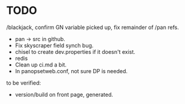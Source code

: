 # TODO

/blackjack, confirm GN variable picked up, fix remainder of /pan refs.

* pan -> src in github.
* Fix skyscraper field synch bug.
* chisel to create dev.properties if it doesn't exist.
* redis
* Clean up ci.md a bit.
* In panopsetweb.conf, not sure DP is needed.

to be verified:

* version/build on front page, generated.
